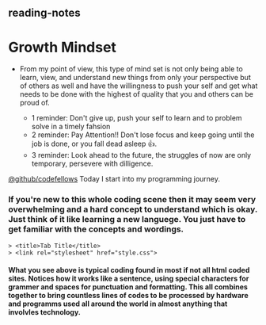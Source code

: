 ## reading-notes

# **Growth Mindset**


 - From my point of view, this type of mind set is not only being able to learn, view, and understand new things from only your perspective but of others as well and have the willingness to push your self and get what needs to be done with the highest of quality that you and others can be proud of. 
    
    * 1 reminder: Don't give up, push your self to learn and to problem solve in a timely fahsion
    * 2 reminder: Pay Attention!! Don't lose focus and keep going until the job is done, or you fall dead asleep :+1:.
    * 3 reminder: Look ahead to the future, the struggles of now are only temporary, persevere with dilligence.  
 
    
     
     
[@github/codefellows](https://github.com/codefellows) Today I start into my programming journey.



 
 
 ### If you're new to this whole coding scene then it may seem very overwhelming and a hard concept to understand which is okay. Just think of it like learning a new languege. You just have to get familiar with the concepts and wordings.  



> <!DOCTYPE html>

> <html>
  > <head>
    > <title>Tab Title</title>
    > <link rel="stylesheet" href="style.css">
  > </head>

#### What you see above is typical coding found in most if not all html coded sites. Notices how it works like a sentence, using special characters for grammer and spaces for punctuation and formatting. This all combines together to bring countless lines of codes to be processed by hardware and programms used all around the world in almost anything that involvles technology.

 




